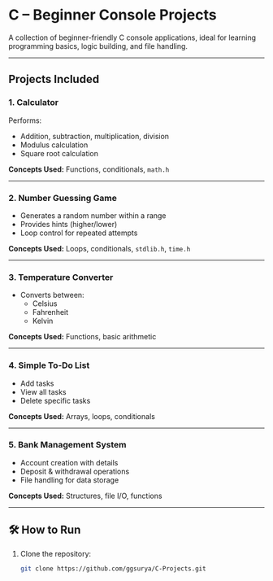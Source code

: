 # C – Beginner Console Projects

A collection of beginner-friendly C console applications, ideal for learning programming basics, logic building, and file handling.

---

##  Projects Included

### 1. Calculator  
Performs:
- Addition, subtraction, multiplication, division
- Modulus calculation
- Square root calculation

**Concepts Used:** Functions, conditionals, `math.h`

---

### 2. Number Guessing Game  
- Generates a random number within a range  
- Provides hints (higher/lower)  
- Loop control for repeated attempts  

**Concepts Used:** Loops, conditionals, `stdlib.h`, `time.h`

---

### 3. Temperature Converter  
- Converts between:
  - Celsius
  - Fahrenheit
  - Kelvin

**Concepts Used:** Functions, basic arithmetic

---

### 4. Simple To‑Do List  
- Add tasks  
- View all tasks  
- Delete specific tasks  

**Concepts Used:** Arrays, loops, conditionals

---

### 5. Bank Management System  
- Account creation with details  
- Deposit & withdrawal operations  
- File handling for data storage  

**Concepts Used:** Structures, file I/O, functions

---

## 🛠️ How to Run
1. Clone the repository:
   ```bash
   git clone https://github.com/ggsurya/C-Projects.git
